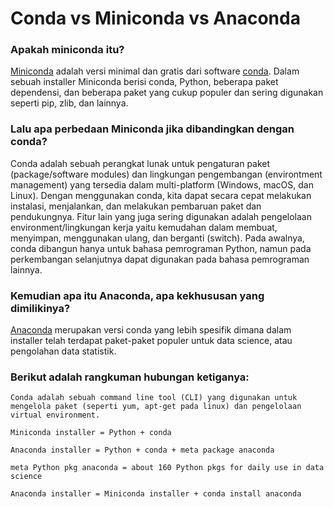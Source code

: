 # Conda vs Miniconda vs Anaconda

### Apakah miniconda itu? 

[Miniconda](https://docs.conda.io/en/latest/miniconda.html#) adalah versi minimal dan gratis dari software [conda](https://conda.io/en/latest/). Dalam sebuah installer Miniconda berisi conda, Python, beberapa paket dependensi, dan beberapa paket yang cukup populer dan sering digunakan seperti pip, zlib, dan lainnya.  

### Lalu apa perbedaan Miniconda jika dibandingkan dengan conda?
Conda adalah sebuah perangkat lunak untuk pengaturan paket (package/software modules) dan lingkungan pengembangan (environtment management) yang tersedia dalam multi-platform (Windows, macOS, dan Linux). Dengan menggunakan conda, kita dapat secara cepat melakukan instalasi, menjalankan, dan melakukan pembaruan paket dan pendukungnya. Fitur lain yang juga sering digunakan adalah pengelolaan environment/lingkungan kerja yaitu kemudahan dalam membuat, menyimpan, menggunakan ulang, dan berganti (switch). Pada awalnya, conda dibangun hanya untuk bahasa pemrograman Python, namun pada perkembangan selanjutnya dapat digunakan pada bahasa pemrograman lainnya.

### Kemudian apa itu Anaconda, apa kekhususan yang dimilikinya?
[Anaconda](https://anaconda.org/) merupakan versi conda yang lebih spesifik dimana dalam installer telah terdapat paket-paket populer untuk data science, atau pengolahan data statistik.


### Berikut adalah rangkuman hubungan ketiganya:

```
Conda adalah sebuah command line tool (CLI) yang digunakan untuk mengelola paket (seperti yum, apt-get pada linux) dan pengelolaan virtual environment. 

Miniconda installer = Python + conda

Anaconda installer = Python + conda + meta package anaconda

meta Python pkg anaconda = about 160 Python pkgs for daily use in data science

Anaconda installer = Miniconda installer + conda install anaconda
```




